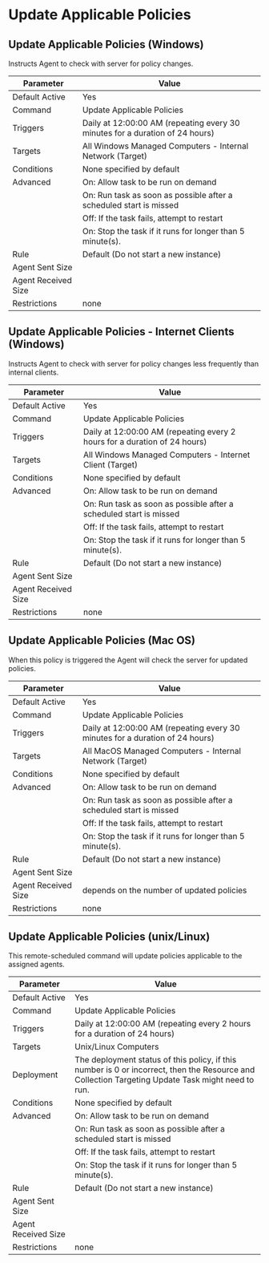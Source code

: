 [title]: # (Update Applicable Policies)
[tags]: # (task)
[priority]: # (5)
# Update Applicable Policies

## Update Applicable Policies (Windows)

Instructs Agent to check with server for policy changes.

| Parameter | Value |
| ----- | ----- |
| Default Active | Yes |
| Command | Update Applicable Policies |
| Triggers | Daily at 12:00:00 AM (repeating every 30 minutes for a duration of 24 hours) |
| Targets | All Windows Managed Computers - Internal Network (Target) |
| Conditions | None specified by default |
| Advanced | On: Allow task to be run on demand |
| | On: Run task as soon as possible after a scheduled start is missed |
| | Off: If the task fails, attempt to restart |
| | On: Stop the task if it runs for longer than 5 minute(s). |
| Rule | Default (Do not start a new instance) |
| Agent Sent Size | |
| Agent Received Size | |
| Restrictions | none |

## Update Applicable Policies - Internet Clients (Windows)

Instructs Agent to check with server for policy changes less frequently than internal clients.

| Parameter | Value |
| ----- | ----- |
| Default Active | Yes |
| Command | Update Applicable Policies |
| Triggers | Daily at 12:00:00 AM (repeating every 2 hours for a duration of 24 hours) |
| Targets | All Windows Managed Computers - Internet Client (Target) |
| Conditions | None specified by default |
| Advanced | On: Allow task to be run on demand |
| | On: Run task as soon as possible after a scheduled start is missed |
| | Off: If the task fails, attempt to restart |
| | On: Stop the task if it runs for longer than 5 minute(s). |
| Rule | Default (Do not start a new instance) |
| Agent Sent Size | |
| Agent Received Size | |
| Restrictions | none |

## Update Applicable Policies (Mac OS)

When this policy is triggered the Agent will check the server for updated policies.

| Parameter | Value |
| ----- | ----- |
| Default Active | Yes |
| Command | Update Applicable Policies |
| Triggers | Daily at 12:00:00 AM (repeating every 30 minutes for a duration of 24 hours) |
| Targets | All MacOS Managed Computers - Internal Network (Target) |
| Conditions | None specified by default |
| Advanced | On: Allow task to be run on demand |
| | On: Run task as soon as possible after a scheduled start is missed |
| | Off: If the task fails, attempt to restart |
| | On: Stop the task if it runs for longer than 5 minute(s). |
| Rule | Default (Do not start a new instance) |
| Agent Sent Size | |
| Agent Received Size | depends on the number of updated policies |
| Restrictions | none |

## Update Applicable Policies (unix/Linux)

This remote-scheduled command will update policies applicable to the assigned agents.

| Parameter | Value |
| ----- | ----- |
| Default Active | Yes |
| Command | Update Applicable Policies |
| Triggers | Daily at 12:00:00 AM (repeating every 2 hours for a duration of 24 hours) |
| Targets | Unix/Linux Computers |
| Deployment | The deployment status of this policy, if this number is 0 or incorrect, then the Resource and Collection Targeting Update Task might need to run.
| Conditions | None specified by default |
| Advanced | On: Allow task to be run on demand |
| | On: Run task as soon as possible after a scheduled start is missed |
| | Off: If the task fails, attempt to restart |
| | On: Stop the task if it runs for longer than 5 minute(s). |
| Rule | Default (Do not start a new instance) |
| Agent Sent Size | |
| Agent Received Size | |
| Restrictions | none |
